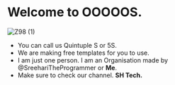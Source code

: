 # Welcome to OOOOOS.

![Z98 (1)](https://user-images.githubusercontent.com/103099220/170859728-6082441e-3942-4aa3-a6f8-23bf3c86b52e.png)

- You can call us Quintuple S or 5S.
- We are making free templates for you to use.
- I am just one person. I am an Organisation made by @SreehariTheProgrammer or **Me**.
- Make sure to check our channel. **SH Tech.**
